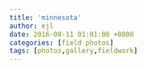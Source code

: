```yaml
---
title: 'minnesota'
author: ejl
date: 2016-08-11 01:01:00 +0800
categories: [field photos]
tags: [photos,gallery,fieldwork]
---
```

